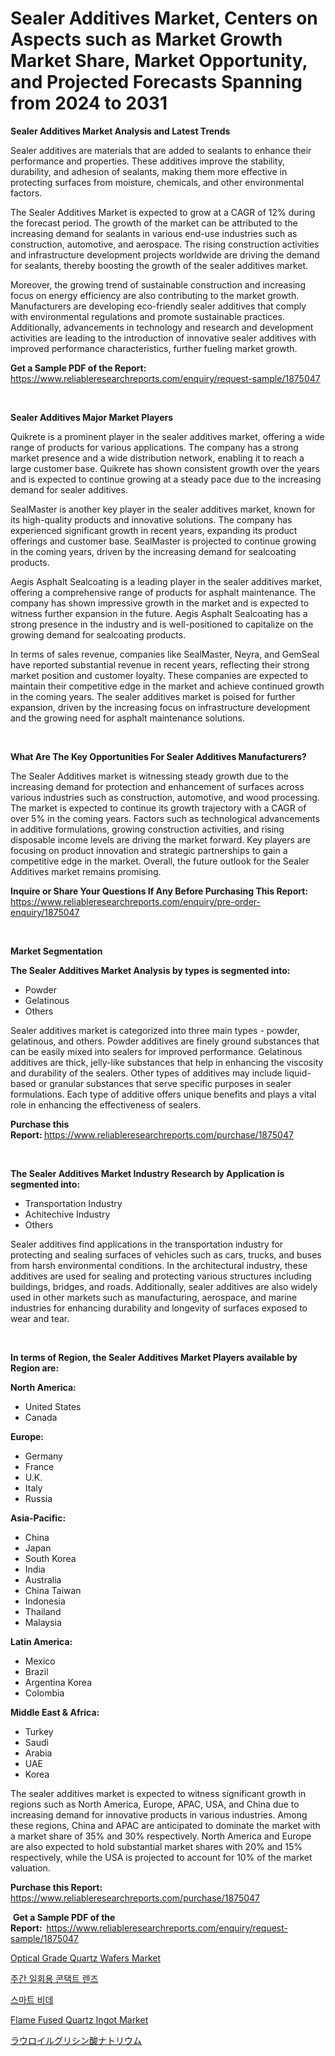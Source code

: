 <p><h1>Sealer Additives Market, Centers on Aspects such as Market Growth Market Share, Market Opportunity, and Projected Forecasts Spanning from 2024 to 2031</h1></p><p><strong>Sealer Additives Market Analysis and Latest Trends</strong></p>
<p><p>Sealer additives are materials that are added to sealants to enhance their performance and properties. These additives improve the stability, durability, and adhesion of sealants, making them more effective in protecting surfaces from moisture, chemicals, and other environmental factors.</p><p>The Sealer Additives Market is expected to grow at a CAGR of 12% during the forecast period. The growth of the market can be attributed to the increasing demand for sealants in various end-use industries such as construction, automotive, and aerospace. The rising construction activities and infrastructure development projects worldwide are driving the demand for sealants, thereby boosting the growth of the sealer additives market.</p><p>Moreover, the growing trend of sustainable construction and increasing focus on energy efficiency are also contributing to the market growth. Manufacturers are developing eco-friendly sealer additives that comply with environmental regulations and promote sustainable practices. Additionally, advancements in technology and research and development activities are leading to the introduction of innovative sealer additives with improved performance characteristics, further fueling market growth.</p></p>
<p><strong>Get a Sample PDF of the Report:&nbsp;</strong> <a href="https://www.reliableresearchreports.com/enquiry/request-sample/1875047">https://www.reliableresearchreports.com/enquiry/request-sample/1875047</a></p>
<p>&nbsp;</p>
<p><strong>Sealer Additives Major Market Players</strong></p>
<p><p>Quikrete is a prominent player in the sealer additives market, offering a wide range of products for various applications. The company has a strong market presence and a wide distribution network, enabling it to reach a large customer base. Quikrete has shown consistent growth over the years and is expected to continue growing at a steady pace due to the increasing demand for sealer additives.</p><p>SealMaster is another key player in the sealer additives market, known for its high-quality products and innovative solutions. The company has experienced significant growth in recent years, expanding its product offerings and customer base. SealMaster is projected to continue growing in the coming years, driven by the increasing demand for sealcoating products.</p><p>Aegis Asphalt Sealcoating is a leading player in the sealer additives market, offering a comprehensive range of products for asphalt maintenance. The company has shown impressive growth in the market and is expected to witness further expansion in the future. Aegis Asphalt Sealcoating has a strong presence in the industry and is well-positioned to capitalize on the growing demand for sealcoating products.</p><p>In terms of sales revenue, companies like SealMaster, Neyra, and GemSeal have reported substantial revenue in recent years, reflecting their strong market position and customer loyalty. These companies are expected to maintain their competitive edge in the market and achieve continued growth in the coming years. The sealer additives market is poised for further expansion, driven by the increasing focus on infrastructure development and the growing need for asphalt maintenance solutions.</p></p>
<p>&nbsp;</p>
<p><strong>What Are The Key Opportunities For Sealer Additives Manufacturers?</strong></p>
<p><p>The Sealer Additives market is witnessing steady growth due to the increasing demand for protection and enhancement of surfaces across various industries such as construction, automotive, and wood processing. The market is expected to continue its growth trajectory with a CAGR of over 5% in the coming years. Factors such as technological advancements in additive formulations, growing construction activities, and rising disposable income levels are driving the market forward. Key players are focusing on product innovation and strategic partnerships to gain a competitive edge in the market. Overall, the future outlook for the Sealer Additives market remains promising.</p></p>
<p><strong>Inquire or Share Your Questions If Any Before Purchasing This Report:</strong> <a href="https://www.reliableresearchreports.com/enquiry/pre-order-enquiry/1875047">https://www.reliableresearchreports.com/enquiry/pre-order-enquiry/1875047</a></p>
<p>&nbsp;</p>
<p><strong>Market Segmentation</strong></p>
<p><strong>The Sealer Additives Market Analysis by types is segmented into:</strong></p>
<p><ul><li>Powder</li><li>Gelatinous</li><li>Others</li></ul></p>
<p><p>Sealer additives market is categorized into three main types - powder, gelatinous, and others. Powder additives are finely ground substances that can be easily mixed into sealers for improved performance. Gelatinous additives are thick, jelly-like substances that help in enhancing the viscosity and durability of the sealers. Other types of additives may include liquid-based or granular substances that serve specific purposes in sealer formulations. Each type of additive offers unique benefits and plays a vital role in enhancing the effectiveness of sealers.</p></p>
<p><strong>Purchase this Report:&nbsp;</strong><a href="https://www.reliableresearchreports.com/purchase/1875047">https://www.reliableresearchreports.com/purchase/1875047</a></p>
<p>&nbsp;</p>
<p><strong>The Sealer Additives Market Industry Research by Application is segmented into:</strong></p>
<p><ul><li>Transportation Industry</li><li>Achitechive Industry</li><li>Others</li></ul></p>
<p><p>Sealer additives find applications in the transportation industry for protecting and sealing surfaces of vehicles such as cars, trucks, and buses from harsh environmental conditions. In the architectural industry, these additives are used for sealing and protecting various structures including buildings, bridges, and roads. Additionally, sealer additives are also widely used in other markets such as manufacturing, aerospace, and marine industries for enhancing durability and longevity of surfaces exposed to wear and tear.</p></p>
<p>&nbsp;</p>
<p><strong>In terms of Region, the Sealer Additives Market Players available by Region are:</strong></p>
<p>
    <p> <strong> North America: </strong>
        <ul>
            <li>United States</li>
            <li>Canada</li>
        </ul>
        </p> 
    <p> <strong> Europe: </strong>
        <ul>
            <li>Germany</li>
            <li>France</li>
            <li>U.K.</li>
            <li>Italy</li>
            <li>Russia</li>
        </ul>
        </p> 
    <p> <strong> Asia-Pacific: </strong>
        <ul>
            <li>China</li>
            <li>Japan</li>
            <li>South Korea</li>
            <li>India</li>
            <li>Australia</li>
            <li>China Taiwan</li>
            <li>Indonesia</li>
            <li>Thailand</li>
            <li>Malaysia</li>
        </ul>
        </p> 
    <p> <strong> Latin America: </strong>
        <ul>
            <li>Mexico</li>
            <li>Brazil</li>
            <li>Argentina Korea</li>
            <li>Colombia</li>
        </ul>
        </p> 
    <p> <strong> Middle East & Africa: </strong>
        <ul>
            <li>Turkey</li>
            <li>Saudi</li>
            <li>Arabia</li>
            <li>UAE</li>
            <li>Korea</li>
        </ul>
    </p>
    </p>
<p><p>The sealer additives market is expected to witness significant growth in regions such as North America, Europe, APAC, USA, and China due to increasing demand for innovative products in various industries. Among these regions, China and APAC are anticipated to dominate the market with a market share of 35% and 30% respectively. North America and Europe are also expected to hold substantial market shares with 20% and 15% respectively, while the USA is projected to account for 10% of the market valuation.</p></p>
<p><strong>Purchase this Report: </strong><a href="https://www.reliableresearchreports.com/purchase/1875047">https://www.reliableresearchreports.com/purchase/1875047</a></p>
<p>&nbsp;<strong>Get a Sample PDF of the Report:&nbsp;&nbsp;</strong><a href="https://www.reliableresearchreports.com/enquiry/request-sample/1875047">https://www.reliableresearchreports.com/enquiry/request-sample/1875047</a></p>
<p><strong></strong></p>
<p><p><a href="https://github.com/pjcfca/Market-Research-Report-List-1/blob/main/optical-grade-quartz-wafers-market.md">Optical Grade Quartz Wafers Market</a></p><p><a href="https://medium.com/@aidenreinger/%EC%A3%BC%EA%B0%84-%EC%9D%BC%ED%9A%8C%EC%9A%A9-%EC%BD%98%ED%83%9D%ED%8A%B8%EB%A0%8C%EC%A6%88-%EC%8B%9C%EC%9E%A5-%EC%8B%9C%EC%9E%A5-cagr-%EC%8B%9C%EC%9E%A5-%EB%8F%99%ED%96%A5-%EB%B0%8F-%EC%84%B1%EC%9E%A5-%EC%A0%84%EB%9E%B5%EC%97%90-%EB%8C%80%ED%95%9C-%ED%86%B5%EC%B0%B0%EB%A0%A5-006d2c79f64b">주간 일회용 콘택트 렌즈</a></p><p><a href="https://medium.com/@waynewood21/%EC%8A%A4%EB%A7%88%ED%8A%B8-%EB%B9%84%EB%8D%B0-%EC%8B%9C%EC%9E%A5-%EC%84%B1%EA%B3%B5%EC%A0%81%EC%9D%B8-%EB%B9%84%EC%A6%88%EB%8B%88%EC%8A%A4-%EC%A0%84%EB%9E%B5%EC%9D%98-%ED%95%B5%EC%8B%AC-%EC%98%88%EC%B8%A1-2031%EB%85%84%EA%B9%8C%EC%A7%80-99698906760f">스마트 비데</a></p><p><a href="https://github.com/wusalecollins540tpqoz/Market-Research-Report-List-1/blob/main/flame-fused-quartz-ingot-market.md">Flame Fused Quartz Ingot Market</a></p><p><a href="https://medium.com/@saigekulas/%E3%83%8A%E3%83%88%E3%83%AA%E3%82%A6%E3%83%A0%E3%83%A9%E3%82%A6%E3%83%AD%E3%82%A4%E3%83%AB%E3%82%B0%E3%83%AA%E3%82%B7%E3%83%8D%E3%83%BC%E3%83%88%E5%B8%82%E5%A0%B4%E5%88%86%E6%9E%90-%E3%81%9D%E3%81%AEcagr-%E5%B8%82%E5%A0%B4%E3%82%BB%E3%82%B0%E3%83%A1%E3%83%B3%E3%83%86%E3%83%BC%E3%82%B7%E3%83%A7%E3%83%B3-%E3%81%8A%E3%82%88%E3%81%B3%E4%B8%96%E7%95%8C%E3%81%AE%E7%94%A3%E6%A5%AD%E6%A6%82%E8%A6%81-52cf5e6b6222">ラウロイルグリシン酸ナトリウム</a></p></p>
